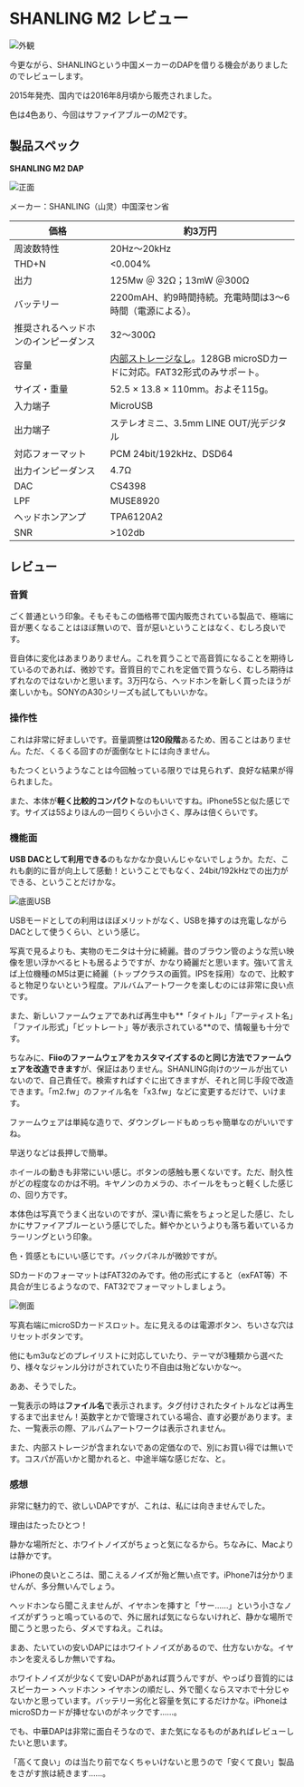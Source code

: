 # SHANLING M2 レビュー

![外観]({{kaumori.github.io}}/images/IMG_0610-9.jpg)

今更ながら、SHANLINGという中国メーカーのDAPを借りる機会がありましたのでレビューします。

2015年発売、国内では2016年8月頃から販売されました。

色は4色あり、今回はサファイアブルーのM2です。

## 製品スペック

**SHANLING M2 DAP**

![正面]({{kaumori.github.io}}/images/IMG_0583-4.jpg)

メーカー：SHANLING（山灵）中国深セン省

| 価格                 | 約3万円                                     |
| ------------------ | ---------------------------------------- |
| 周波数特性              | 20Hz〜20kHz                               |
| THD+N              | <0.004%                                  |
| 出力                 | 125Mw ＠ 32Ω；13mW ＠300Ω                   |
| バッテリー              | 2200mAH、約9時間持続。充電時間は3〜6時間（電源による）。        |
| 推奨されるヘッドホンのインピーダンス | 32〜300Ω                                  |
| 容量                 | <u>内部ストレージなし</u>。128GB microSDカードに対応。FAT32形式のみサポート。 |
| サイズ・重量             | 52.5 × 13.8 × 110mm。およそ115g。             |
| 入力端子               | MicroUSB                                 |
| 出力端子               | ステレオミニ、3.5mm LINE OUT/光デジタル              |
| 対応フォーマット           | PCM 24bit/192kHz、DSD64                   |
| 出力インピーダンス          | 4.7Ω                                     |
| DAC                | CS4398                                   |
| LPF                | MUSE8920                                 |
| ヘッドホンアンプ           | TPA6120A2                                |
| SNR                | >102db                                   |

## レビュー

### 音質

ごく普通という印象。そもそもこの価格帯で国内販売されている製品で、極端に音が悪くなることはほぼ無いので、音が惡いということはなく、むしろ良いです。

音自体に変化はあまりありません。これを買うことで高音質になることを期待しているのであれば、微妙です。音質目的でこれを定価で買うなら、むしろ期待はずれなのではないかと思います。3万円なら、ヘッドホンを新しく買ったほうが楽しいかも。SONYのA30シリーズも試してもいいかな。

### 操作性

これは非常に好ましいです。音量調整は**120段階**あるため、困ることはありません。ただ、くるくる回すのが面倒なヒトには向きません。

もたつくというようなことは今回触っている限りでは見られず、良好な結果が得られました。

また、本体が**軽く比較的コンパクト**なのもいいですね。iPhone5Sと似た感じです。サイズは5Sよりほんの一回りくらい小さく、厚みは倍くらいです。

### 機能面

**USB DACとして利用できる**のもなかなか良いんじゃないでしょうか。ただ、これも劇的に音が向上して感動！ということでもなく、24bit/192kHzでの出力ができる、ということだけかな。

![底面USB]({{kaumori.github.io}}/images/IMG_0590-7.jpg)

USBモードとしての利用はほぼメリットがなく、USBを挿すのは充電しながらDACとして使うくらい、という感じ。

写真で見るよりも、実物のモニタは十分に綺麗。昔のブラウン管のような荒い映像を思い浮かべるヒトも居るようですが、かなり綺麗だと思います。強いて言えば上位機種のM5は更に綺麗（トップクラスの画質。IPSを採用）なので、比較すると物足りないという程度。アルバムアートワークを楽しむのには非常に良い点です。

また、新しいファームウェアであれば再生中も**「タイトル」「アーティスト名」「ファイル形式」「ビットレート」等が表示されている**ので、情報量も十分です。

ちなみに、**Fiioのファームウェアをカスタマイズするのと同じ方法でファームウェアを改造できます**が、保証はありません。SHANLING向けのツールが出ていないので、自己責任で。検索すればすぐに出てきますが、それと同じ手段で改造できます。「m2.fw」のファイル名を「x3.fw」などに変更するだけで、いけます。

ファームウェアは単純な造りで、ダウングレードもめっちゃ簡単なのがいいですね。

早送りなどは長押しで簡単。

ホイールの動きも非常にいい感じ。ボタンの感触も悪くないです。ただ、耐久性がどの程度なのかは不明。キヤノンのカメラの、ホイールをもっと軽くした感じの、回り方です。

本体色は写真でうまく出ないのですが、深い青に紫をちょっと足した感じ、たしかにサファイアブルーという感じでした。鮮やかというよりも落ち着いているカラーリングという印象。

色・質感ともにいい感じです。バックパネルが微妙ですが。

SDカードのフォーマットはFAT32のみです。他の形式にすると（exFAT等）不具合が生じるようなので、FAT32でフォーマットしましょう。

![側面]({{kaumori.github.io}}/images/IMG_0588-6.jpg)

写真右端にmicroSDカードスロット。左に見えるのは電源ボタン、ちいさな穴はリセットボタンです。

他にもm3uなどのプレイリストに対応していたり、テーマが3種類から選べたり、様々なジャンル分けがされていたり不自由は殆どないかな〜。

ああ、そうでした。

一覧表示の時は**ファイル名**で表示されます。タグ付けされたタイトルなどは再生するまで出ません！英数字とかで管理されている場合、直す必要があります。また、一覧表示の際、アルバムアートワークは表示されません。

また、内部ストレージが含まれないであの定価なので、別にお買い得では無いです。コスパが高いかと聞かれると、中途半端な感じだな、と。

### 感想

非常に魅力的で、欲しいDAPですが、これは、私には向きませんでした。

理由はたったひとつ！

静かな場所だと、ホワイトノイズがちょっと気になるから。ちなみに、Macよりは静かです。

iPhoneの良いところは、聞こえるノイズが殆ど無い点です。iPhone7は分かりませんが、多分無いんでしょう。

ヘッドホンなら聞こえませんが、イヤホンを挿すと「サー……」という小さなノイズがずうっと鳴っているので、外に居れば気にならないけれど、静かな場所で聞こうと思ったら、ダメですねえ。これは。

まあ、たいていの安いDAPにはホワイトノイズがあるので、仕方ないかな。イヤホンを変えるしか無いですね。

ホワイトノイズが少なくて安いDAPがあれば買うんですが、やっぱり音質的にはスピーカー > ヘッドホン > イヤホンの順だし、外で聞くならスマホで十分じゃないかと思っています。バッテリー劣化と容量を気にするだけかな。iPhoneはmicroSDカードが挿せないのがネックです……。

でも、中華DAPは非常に面白そうなので、また気になるものがあればレビューしたいと思います。

「高くて良い」のは当たり前でなくちゃいけないと思うので「安くて良い」製品をさがす旅は続きます……。
